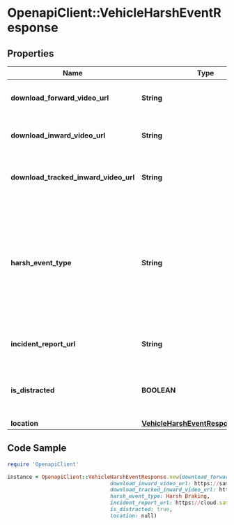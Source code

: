 # OpenapiClient::VehicleHarshEventResponse

## Properties
Name | Type | Description | Notes
------------ | ------------- | ------------- | -------------
**download_forward_video_url** | **String** | URL for downloading the forward facing video | [optional] 
**download_inward_video_url** | **String** | URL for downloading the inward facing video | [optional] 
**download_tracked_inward_video_url** | **String** | URL for downloading the tracked inward facing video | [optional] 
**harsh_event_type** | **String** | Type of the harsh event. One of: [Crash, Harsh Acceleration, Harsh Braking, Harsh Turn, ROP Engine, ROP Brake, YC Engine, YC Brake, Harsh Event] | 
**incident_report_url** | **String** | URL of the associated incident report page | 
**is_distracted** | **BOOLEAN** | Whether the driver was deemed distracted during this harsh event | [optional] 
**location** | [**VehicleHarshEventResponseLocation**](VehicleHarshEventResponseLocation.md) |  | [optional] 

## Code Sample

```ruby
require 'OpenapiClient'

instance = OpenapiClient::VehicleHarshEventResponse.new(download_forward_video_url: https://samsara-dashcam-videos.s3.us-west-2.amazonaws.com/123/212123456789012/1539201872984/abC123De4-camera-video-segment-123456789.mp4?...,
                                 download_inward_video_url: https://samsara-dashcam-videos.s3.us-west-2.amazonaws.com/123/212123456789012/1539201872984/abC123De4-camera-video-segment-driver-123456789.mp4?...,
                                 download_tracked_inward_video_url: https://samsara-dashcam-videos.s3.us-west-2.amazonaws.com/123/212123456789012/1539201872984/abC123De4-camera-video-segment-driver-123456789.tracked.mp4?...,
                                 harsh_event_type: Harsh Braking,
                                 incident_report_url: https://cloud.samsara.com/groups/1234/fleet/reports/safety/vehicle/212123456789012/incident/1539201882984,
                                 is_distracted: true,
                                 location: null)
```


